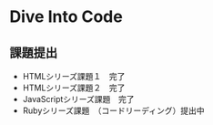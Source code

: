 # Dive Into Code
## 課題提出
- HTMLシリーズ課題１　完了
- HTMLシリーズ課題２　完了
- JavaScriptシリーズ課題　完了
- Rubyシリーズ課題　（コードリーディング）提出中
